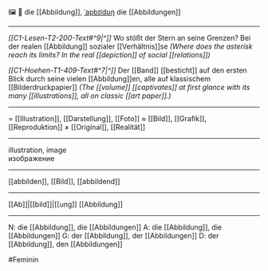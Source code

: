 🖼️ 🔴 die [[Abbildung]], [ˈapbɪldʊŋ](https://youglish.com/pronounce/Abbildung/german)
die [[Abbildungen]]

---
*[[C1-Lesen-T2-200-Text#^9|^]]* Wo stößt der Stern an seine Grenzen? Bei der realen [[Abbildung]] sozialer [[Verhältnis]]se
*(Where does the asterisk reach its limits? In the real [[depiction]] of social [[relations]])*


*[[C1-Hoehen-T1-409-Text#^7|^]]* Der [[Band]] [[besticht]] auf den ersten Blick durch seine vielen [[Abbildung]]en, alle auf klassischem [[Bilderdruckpapier]]
*(The [[volume]] [[captivates]] at first glance with its many [[illustrations]], all on classic [[art paper]].)*

---
= [[Illustration]], [[Darstellung]], [[Foto]]
≈ [[Bild]], [[Grafik]], [[Reproduktion]]
≠ [[Original]], [[Realität]]

---
illustration, image  
изображение

---
[[abbilden]], [[Bild]], [[abbildend]]

---
[[Ab]]|[[bild]]|[[ung]]
[[Abbildung]]


---
N: die [[Abbildung]], die [[Abbildungen]]
A: die [[Abbildung]], die [[Abbildungen]]
G: der [[Abbildung]], der [[Abbildungen]]
D: der [[Abbildung]], den [[Abbildungen]]

#Feminin 